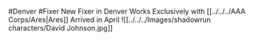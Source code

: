 #Denver #Fixer
New Fixer in Denver
Works Exclusively with [[../../../AAA Corps/Ares|Ares]]
Arrived in April
![[../../../Images/shadowrun characters/David Johnson.jpg]]